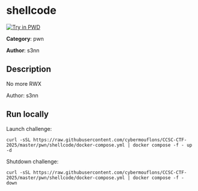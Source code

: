 # shellcode

[![Try in PWD](https://raw.githubusercontent.com/play-with-docker/stacks/master/assets/images/button.png)](https://labs.play-with-docker.com/?stack=https://raw.githubusercontent.com/cybermouflons/CCSC-CTF-2025/master/pwn/shellcode/docker-compose.yml)


**Category**: pwn

**Author**: s3nn

## Description

No more RWX


Author: s3nn



## Run locally

Launch challenge:
```
curl -sSL https://raw.githubusercontent.com/cybermouflons/CCSC-CTF-2025/master/pwn/shellcode/docker-compose.yml | docker compose -f - up -d
```

Shutdown challenge:
```
curl -sSL https://raw.githubusercontent.com/cybermouflons/CCSC-CTF-2025/master/pwn/shellcode/docker-compose.yml | docker compose -f - down
```

